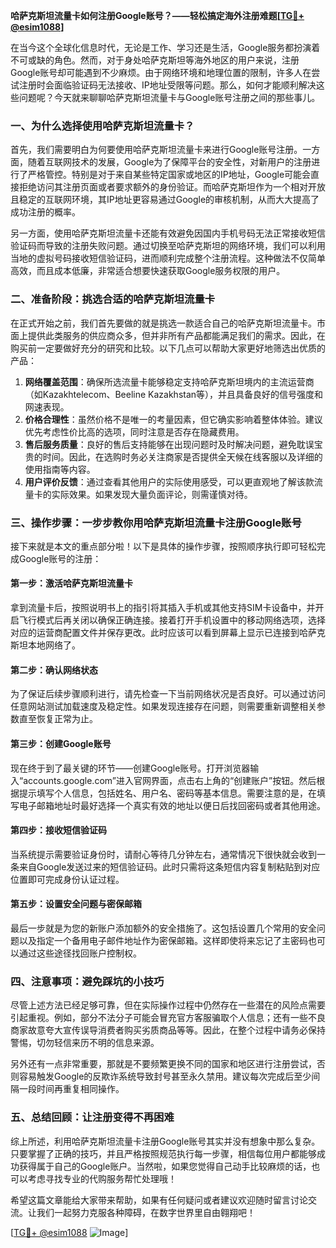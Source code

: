 **哈萨克斯坦流量卡如何注册Google账号？——轻松搞定海外注册难题[[TG💪+ @esim1088](https://t.me/s/esim1088)]**

在当今这个全球化信息时代，无论是工作、学习还是生活，Google服务都扮演着不可或缺的角色。然而，对于身处哈萨克斯坦等海外地区的用户来说，注册Google账号却可能遇到不少麻烦。由于网络环境和地理位置的限制，许多人在尝试注册时会面临验证码无法接收、IP地址受限等问题。那么，如何才能顺利解决这些问题呢？今天就来聊聊哈萨克斯坦流量卡与Google账号注册之间的那些事儿。

### **一、为什么选择使用哈萨克斯坦流量卡？**

首先，我们需要明白为何要使用哈萨克斯坦流量卡来进行Google账号注册。一方面，随着互联网技术的发展，Google为了保障平台的安全性，对新用户的注册进行了严格管控。特别是对于来自某些特定国家或地区的IP地址，Google可能会直接拒绝访问其注册页面或者要求额外的身份验证。而哈萨克斯坦作为一个相对开放且稳定的互联网环境，其IP地址更容易通过Google的审核机制，从而大大提高了成功注册的概率。

另一方面，使用哈萨克斯坦流量卡还能有效避免因国内手机号码无法正常接收短信验证码而导致的注册失败问题。通过切换至哈萨克斯坦的网络环境，我们可以利用当地的虚拟号码接收短信验证码，进而顺利完成整个注册流程。这种做法不仅简单高效，而且成本低廉，非常适合想要快速获取Google服务权限的用户。

### **二、准备阶段：挑选合适的哈萨克斯坦流量卡**

在正式开始之前，我们首先要做的就是挑选一款适合自己的哈萨克斯坦流量卡。市面上提供此类服务的供应商众多，但并非所有产品都能满足我们的需求。因此，在购买前一定要做好充分的研究和比较。以下几点可以帮助大家更好地筛选出优质的产品：

1. **网络覆盖范围**：确保所选流量卡能够稳定支持哈萨克斯坦境内的主流运营商（如Kazakhtelecom、Beeline Kazakhstan等），并且具备良好的信号强度和网速表现。
2. **价格合理性**：虽然价格不是唯一的考量因素，但它确实影响着整体体验。建议优先考虑性价比高的选项，同时注意是否存在隐藏费用。
3. **售后服务质量**：良好的售后支持能够在出现问题时及时解决问题，避免耽误宝贵的时间。因此，在选购时务必关注商家是否提供全天候在线客服以及详细的使用指南等内容。
4. **用户评价反馈**：通过查看其他用户的实际使用感受，可以更直观地了解该款流量卡的实际效果。如果发现大量负面评论，则需谨慎对待。

### **三、操作步骤：一步步教你用哈萨克斯坦流量卡注册Google账号**

接下来就是本文的重点部分啦！以下是具体的操作步骤，按照顺序执行即可轻松完成Google账号的注册：

#### **第一步：激活哈萨克斯坦流量卡**
拿到流量卡后，按照说明书上的指引将其插入手机或其他支持SIM卡设备中，并开启飞行模式后再关闭以确保正确连接。接着打开手机设置中的移动网络选项，选择对应的运营商配置文件并保存更改。此时应该可以看到屏幕上显示已连接到哈萨克斯坦本地网络了。

#### **第二步：确认网络状态**
为了保证后续步骤顺利进行，请先检查一下当前网络状况是否良好。可以通过访问任意网站测试加载速度及稳定性。如果发现连接存在问题，则需要重新调整相关参数直至恢复正常为止。

#### **第三步：创建Google账号**
现在终于到了最关键的环节——创建Google账号。打开浏览器输入“accounts.google.com”进入官网界面，点击右上角的“创建账户”按钮。然后根据提示填写个人信息，包括姓名、用户名、密码等基本信息。需要注意的是，在填写电子邮箱地址时最好选择一个真实有效的地址以便日后找回密码或者其他用途。

#### **第四步：接收短信验证码**
当系统提示需要验证身份时，请耐心等待几分钟左右，通常情况下很快就会收到一条来自Google发送过来的短信验证码。此时只需将这条短信内容复制粘贴到对应位置即可完成身份认证过程。

#### **第五步：设置安全问题与密保邮箱**
最后一步就是为您的新账户添加额外的安全措施了。这包括设置几个常用的安全问题以及指定一个备用电子邮件地址作为密保邮箱。这样即使将来忘记了主密码也可以通过这些途径找回账户控制权。

### **四、注意事项：避免踩坑的小技巧**

尽管上述方法已经足够可靠，但在实际操作过程中仍然存在一些潜在的风险点需要引起重视。例如，部分不法分子可能会冒充官方客服骗取个人信息；还有一些不良商家故意夸大宣传误导消费者购买劣质商品等等。因此，在整个过程中请务必保持警惕，切勿轻信来历不明的信息来源。

另外还有一点非常重要，那就是不要频繁更换不同的国家和地区进行注册尝试，否则容易触发Google的反欺诈系统导致封号甚至永久禁用。建议每次完成后至少间隔一段时间再重复相同操作。

### **五、总结回顾：让注册变得不再困难**

综上所述，利用哈萨克斯坦流量卡注册Google账号其实并没有想象中那么复杂。只要掌握了正确的技巧，并且严格按照规范执行每一步骤，相信每位用户都能够成功获得属于自己的Google账户。当然啦，如果您觉得自己动手比较麻烦的话，也可以考虑寻找专业的代购服务帮忙处理哦！

希望这篇文章能给大家带来帮助，如果有任何疑问或者建议欢迎随时留言讨论交流。让我们一起努力克服各种障碍，在数字世界里自由翱翔吧！

[[TG💪+ @esim1088](https://t.me/s/esim1088) ![Image](https://i.postimg.cc/4NQfJmqS/Snipaste-2025-05-13-00-14-12.png)]